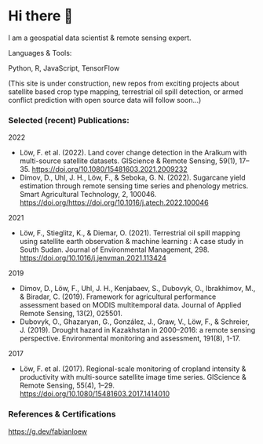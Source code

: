 # Hi there 👋

I am a geospatial data scientist & remote sensing expert.

Languages & Tools:

Python, R, JavaScript, TensorFlow

(This site is under construction, new repos from exciting projects about satellite based crop type mapping, terrestrial oil spill detection, or armed conflict prediction with open source data will follow soon...)


### Selected (recent) Publications:

2022		
* Löw, F. et al. (2022). Land cover change detection in the Aralkum with multi-source satellite datasets. GIScience & Remote Sensing, 59(1), 17–35. https://doi.org/10.1080/15481603.2021.2009232
* Dimov, D., Uhl, J. H., Löw, F., & Seboka, G. N. (2022). Sugarcane yield estimation through remote sensing time series and phenology metrics. Smart Agricultural Technology, 2, 100046. https://doi.org/https://doi.org/10.1016/j.atech.2022.100046

2021		
* Löw, F., Stieglitz, K., & Diemar, O. (2021). Terrestrial oil spill mapping using satellite earth observation & machine learning : A case study in South Sudan. Journal of Environmental Management, 298. https://doi.org/10.1016/j.jenvman.2021.113424 

2019
* Dimov, D., Löw, F., Uhl, J. H., Kenjabaev, S., Dubovyk, O., Ibrakhimov, M., & Biradar, C. (2019). Framework for agricultural performance assessment based on MODIS multitemporal data. Journal of Applied Remote Sensing, 13(2), 025501.
* Dubovyk, O., Ghazaryan, G., González, J., Graw, V., Löw, F., & Schreier, J. (2019). Drought hazard in Kazakhstan in 2000–2016: a remote sensing perspective. Environmental monitoring and assessment, 191(8), 1-17.


2017		
* Löw, F. et al. (2017). Regional-scale monitoring of cropland intensity & productivity with multi-source satellite image time series. GIScience & Remote Sensing, 55(4), 1–29. https://doi.org/10.1080/15481603.2017.1414010 

### References & Certifications

https://g.dev/fabianloew

<!--
**floew2/floew2** is a ✨ _special_ ✨ repository because its `README.md` (this file) appears on your GitHub profile.

Here are some ideas to get you started:

- 🔭 I’m currently working on ...
- 🌱 I’m currently learning ...
- 👯 I’m looking to collaborate on ...
- 🤔 I’m looking for help with ...
- 💬 Ask me about ...
- 📫 How to reach me: ...
- 😄 Pronouns: ...
- ⚡ Fun fact: ...
-->

